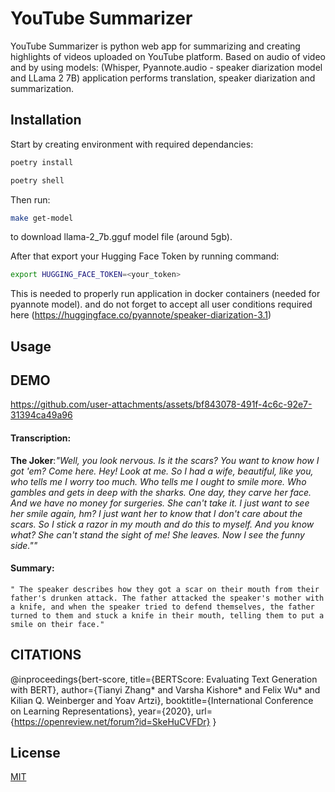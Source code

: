 # YouTube Summarizer

YouTube Summarizer is python web app for summarizing and creating highlights of videos uploaded on YouTube platform. Based on audio of video and by using models: (Whisper, Pyannote.audio - speaker diarization model and LLama 2 7B) application performs translation, speaker diarization and summarization. 

## Installation

Start by creating environment with required dependancies:

```bash
poetry install
```
```bash
poetry shell
```

Then run:
```bash
make get-model
```
to download llama-2_7b.gguf model file (around 5gb).


After that export your Hugging Face Token by running command:
```bash
export HUGGING_FACE_TOKEN=<your_token>
```
This is needed to properly run application in docker containers (needed for pyannote model).
and do not forget to accept all user conditions required here (https://huggingface.co/pyannote/speaker-diarization-3.1)



## Usage





## DEMO

https://github.com/user-attachments/assets/bf843078-491f-4c6c-92e7-31394ca49a96

#### Transcription:
**The Joker**:*"Well, you look nervous. Is it the scars? You want to know how I got 'em? Come here. Hey! Look at me. So I had a wife, beautiful, like you, who tells me I worry too much. Who tells me I ought to smile more. Who gambles and gets in deep with the sharks. One day, they carve her face. And we have no money for surgeries. She can't take it. I just want to see her smile again, hm? I just want her to know that I don't care about the scars. So I stick a razor in my mouth and do this to myself. And you know what? She can't stand the sight of me! She leaves. Now I see the funny side.""*


#### Summary:
```
" The speaker describes how they got a scar on their mouth from their father's drunken attack. The father attacked the speaker's mother with a knife, and when the speaker tried to defend themselves, the father turned to them and stuck a knife in their mouth, telling them to put a smile on their face."
```




## CITATIONS

@inproceedings{bert-score,
  title={BERTScore: Evaluating Text Generation with BERT},
  author={Tianyi Zhang* and Varsha Kishore* and Felix Wu* and Kilian Q. Weinberger and Yoav Artzi},
  booktitle={International Conference on Learning Representations},
  year={2020},
  url={https://openreview.net/forum?id=SkeHuCVFDr}
}


## License


[MIT](https://choosealicense.com/licenses/mit/)
